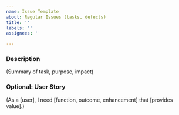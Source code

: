 ```yaml
---
name: Issue Template
about: Regular Issues (tasks, defects)
title: ''
labels: ''
assignees: ''

---
```


### Description

(Summary of task, purpose, impact)

### Optional: User Story

(As a [user], I need [function, outcome, enhancement] that [provides value].)
